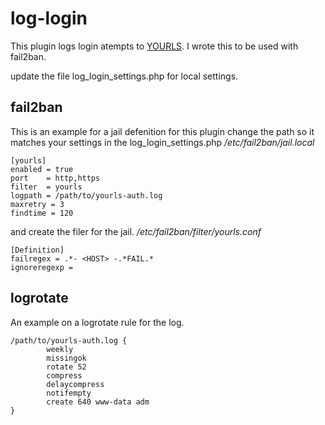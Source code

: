 log-login
=========
This plugin logs login atempts to [YOURLS](http://yourls.org).
I wrote this to be used with fail2ban.

update the file log_login_settings.php for local settings.

fail2ban
--------
This is an example for a jail defenition for this plugin
change the path so it matches your settings in the log_login_settings.php
*/etc/fail2ban/jail.local*

    [yourls]
    enabled = true
    port    = http,https
    filter  = yourls
    logpath = /path/to/yourls-auth.log
    maxretry = 3
    findtime = 120

and create the filer for the jail.
*/etc/fail2ban/filter/yourls.conf*

    [Definition]
    failregex = .*- <HOST> -.*FAIL.*
    ignoreregexp =




logrotate
---------
An example on a logrotate rule for the log.

    /path/to/yourls-auth.log {
            weekly
            missingok
            rotate 52
            compress
            delaycompress
            notifempty
            create 640 www-data adm
    }

